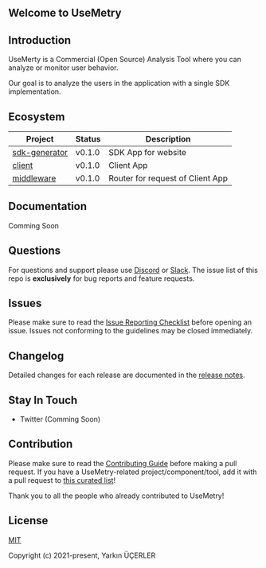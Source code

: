 ## Welcome to UseMetry

## Introduction
UseMerty is a Commercial (Open Source) Analysis Tool where you can analyze or monitor user behavior.

Our goal is to analyze the users in the application with a single SDK implementation.

## Ecosystem

| Project           | Status | Description |
|-------------------|--------|-------------|
| [sdk-generator]   | v0.1.0 | SDK App for website |
| [client]          | v0.1.0 | Client App |
| [middleware]      | v0.1.0 | Router for request of Client App |

[client]: https://github.com/usemetry/client
[sdk-generator]: https://github.com/usemetry/sdk-generator
[middleware]: https://github.com/usemetry/middleware

## Documentation

Comming Soon

## Questions

For questions and support please use [Discord](https://discord.gg/2skedcWF) or [Slack](https://join.slack.com/t/usemetry/shared_invite/zt-lz1114sw-BVRBjDSNvjm97eZ2f1~bOQ). The issue list of this repo is **exclusively** for bug reports and feature requests.

## Issues

Please make sure to read the [Issue Reporting Checklist](https://github.com/usemetry/client/blob/dev/.github/CONTRIBUTING.md#issue-reporting-guidelines) before opening an issue. Issues not conforming to the guidelines may be closed immediately.

## Changelog

Detailed changes for each release are documented in the [release notes](https://github.com/usemetry/client/releases).

## Stay In Touch

- Twitter (Comming Soon)

## Contribution

Please make sure to read the [Contributing Guide](https://github.com/usemetry/client/blob/main/.github/CONTRIBUTING.md) before making a pull request. If you have a UseMetry-related project/component/tool, add it with a pull request to [this curated list](https://github.com/client/awesome-client)!

Thank you to all the people who already contributed to UseMetry!

<!--<a href="https://github.com/usemetry/client/graphs/contributors"><img src="https://opencollective.com/usemetry/contributors.svg?width=890" /></a>-->

## License

[MIT](https://opensource.org/licenses/MIT)

Copyright (c) 2021-present, Yarkın ÜÇERLER
